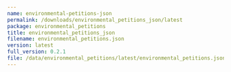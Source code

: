 ```yaml
---
name: environmental-petitions-json
permalink: /downloads/environmental_petitions_json/latest
package: environmental_petitions
title: environmental_petitions_json
filename: environmental_petitions.json
version: latest
full_version: 0.2.1
file: /data/environmental_petitions/latest/environmental_petitions.json
---
```

